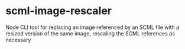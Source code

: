 # scml-image-rescaler
Node CLI tool for replacing an image referenced by an SCML file with a resized version of the same image, rescaling the SCML references as necessary
